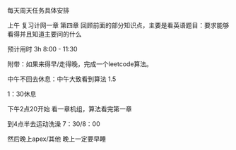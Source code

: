 每天周天任务具体安排 

上午 复习计网一章
	第四章
	回顾前面的部分知识点，主要是看英语题目：要求能够看得并且知道主要问的什么

预计用时 3h 8:00 - 11:30

附带：如果来得早/走得晚，完成一个leetcode算法。

中午不回去休息：中午大致看到算法 1.5

1：30休息

下午2点20开始  看一章机组，算法看完第一章

到4点半去运动洗澡 7：30/8：00

然后晚上apex/其他
晚上一定要早睡

